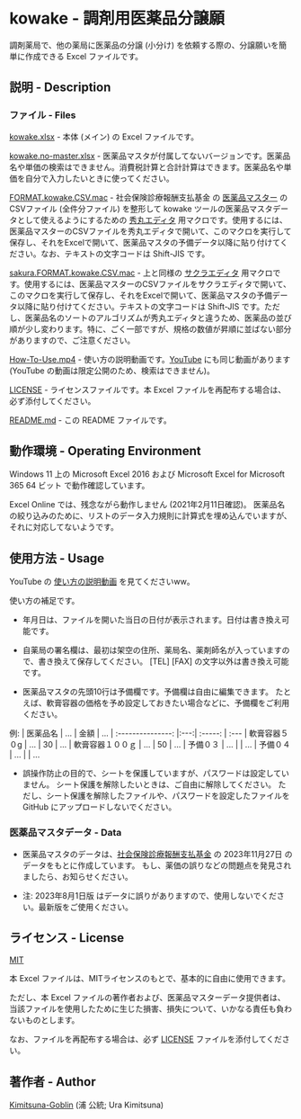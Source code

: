 # kowake - 調剤用医薬品分譲願

調剤薬局で、他の薬局に医薬品の分譲 (小分け) を依頼する際の、分譲願いを簡単に作成できる Excel ファイルです。


## 説明 - Description

### ファイル - Files

[kowake.xlsx](https://github.com/Kimitsuna-Goblin/kowake/blob/master/kowake.xlsx) - 本体 (メイン) の Excel ファイルです。

[kowake.no-master.xlsx](https://github.com/Kimitsuna-Goblin/kowake/blob/master/kowake.no-master.xlsx) - 医薬品マスタが付属してないバージョンです。医薬品名や単価の検索はできません。消費税計算と合計計算はできます。医薬品名や単価を自分で入力したいときに使ってください。

[FORMAT.kowake.CSV.mac](https://github.com/Kimitsuna-Goblin/kowake/blob/master/FORMAT.kowake.CSV.mac) - 社会保険診療報酬支払基金 の [医薬品マスター](https://www.ssk.or.jp/seikyushiharai/tensuhyo/kihonmasta/kihonmasta_04.html) のCSVファイル (全件分ファイル) を整形して kowake ツールの医薬品マスタデータとして使えるようにするための [秀丸エディタ](https://hide.maruo.co.jp/software/hidemaru.html) 用マクロです。使用するには、医薬品マスターのCSVファイルを秀丸エディタで開いて、このマクロを実行して保存し、それをExcelで開いて、医薬品マスタの予備データ以降に貼り付けてください。なお、テキストの文字コードは Shift-JIS です。

[sakura.FORMAT.kowake.CSV.mac](https://github.com/Kimitsuna-Goblin/kowake/blob/master/sakura.FORMAT.kowake.CSV.mac) - 上と同様の [サクラエディタ](https://sakura-editor.github.io/) 用マクロです。使用するには、医薬品マスターのCSVファイルをサクラエディタで開いて、このマクロを実行して保存し、それをExcelで開いて、医薬品マスタの予備データ以降に貼り付けてください。テキストの文字コードは Shift-JIS です。ただし、医薬品名のソートのアルゴリズムが秀丸エディタと違うため、医薬品の並び順が少し変わります。特に、ごく一部ですが、規格の数値が昇順に並ばない部分がありますので、ご注意ください。

[How-To-Use.mp4](https://github.com/Kimitsuna-Goblin/kowake/blob/master/How-To-Use.mp4) - 使い方の説明動画です。[YouTube](https://youtu.be/XuWe7ZRz2yQ) にも同じ動画があります (YouTube の動画は限定公開のため、検索はできません)。

[LICENSE](https://github.com/Kimitsuna-Goblin/kowake/blob/master/LICENSE) - ライセンスファイルです。本 Excel ファイルを再配布する場合は、必ず添付してください。

[README.md](https://github.com/Kimitsuna-Goblin/kowake/blob/master/README.md) - この README ファイルです。


## 動作環境 - Operating Environment

Windows 11 上の Microsoft Excel 2016 および Microsoft Excel for Microsoft 365 64 ビット で動作確認しています。

Excel Online では、残念ながら動作しません (2021年2月11日確認)。
医薬品名の絞り込みのために、リストのデータ入力規則に計算式を埋め込んでいますが、それに対応してないようです。


## 使用方法 - Usage

YouTube の [使い方の説明動画](https://youtu.be/XuWe7ZRz2yQ) を見てくださいww。


使い方の補足です。

+ 年月日は、ファイルを開いた当日の日付が表示されます。日付は書き換え可能です。

+ 自薬局の署名欄は、最初は架空の住所、薬局名、薬剤師名が入っていますので、書き換えて保存してください。
  [TEL] [FAX] の文字以外は書き換え可能です。

+ 医薬品マスタの先頭10行は予備欄です。予備欄は自由に編集できます。
  たとえば、軟膏容器の価格を予め設定しておきたい場合などに、予備欄をご利用ください。

例:
| 医薬品名          | ... | 金額    | ...
| :---------------: |:---:| :-----: | :---
| 軟膏容器５０g     | ... | 30      | ...
| 軟膏容器１００ｇ  | ... | 50      | ...
| 予備０３          | ... |         | ...
| 予備０４          | ... |         | ...

+ 誤操作防止の目的で、シートを保護していますが、パスワードは設定していません。
  シート保護を解除したいときは、ご自由に解除してください。
  ただし、シート保護を解除したファイルや、パスワードを設定したファイルを GitHub にアップロードしないでください。


### 医薬品マスタデータ - Data

+ 医薬品マスタのデータは、[社会保険診療報酬支払基金](https://www.ssk.or.jp/seikyushiharai/tensuhyo/kihonmasta/kihonmasta_04.html) の 2023年11月27日 のデータをもとに作成しています。
  もし、薬価の誤りなどの問題点を発見されましたら、お知らせください。

+ 注: 2023年8月1日版 はデータに誤りがありますので、使用しないでください。最新版をご使用ください。


## ライセンス - License

[MIT](https://github.com/Kimitsuna-Goblin/kowake/blob/master/LICENSE)

本 Excel ファイルは、MITライセンスのもとで、基本的に自由に使用できます。

ただし、本 Excel ファイルの著作者および、医薬品マスターデータ提供者は、
当該ファイルを使用したために生じた損害、損失について、いかなる責任も負わないものとします。

なお、ファイルを再配布する場合は、必ず [LICENSE](https://github.com/Kimitsuna-Goblin/kowake/blob/master/LICENSE) ファイルを添付してください。

## 著作者 - Author

[Kimitsuna-Goblin](https://github.com/Kimitsuna-Goblin) (浦 公統; Ura Kimitsuna)

